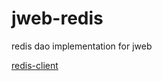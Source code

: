 # jweb-redis
redis dao implementation for jweb

[redis-client](https://github.com/noderedis/node_redis)
